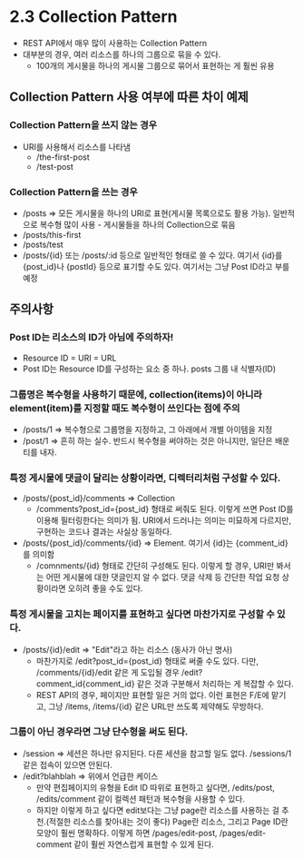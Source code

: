 # 2.3 Collection Pattern

- REST API에서 매우 많이 사용하는 Collection Pattern
- 대부분의 경우, 여러 리소스를 하나의 그룹으로 묶을 수 있다.
  - 100개의 게시물을 하나의 게시물 그룹으로 묶어서 표현하는 게 훨씬 유용

## Collection Pattern 사용 여부에 따른 차이 예제

### Collection Pattern을 쓰지 않는 경우

- URI를 사용해서 리소스를 나타냄
  - /the-first-post
  - /test-post

### Collection Pattern을 쓰는 경우

- /posts => 모든 게시물을 하나의 URI로 표현(게시물 목록으로도 활용 가능). 일반적으로 복수형 많이 사용 - 게시물들을 하나의 Collection으로 묶음
- /posts/this-first
- /posts/test
- /posts/{id} 또는 /posts/:id 등으로 일반적인 형태로 쓸 수 있다. 여기서 {id}를 {post_id}나 {postId} 등으로 표기할 수도 있다. 여기서는 그냥 Post ID라고 부를 예정

## 주의사항

### Post ID는 리소스의 ID가 아님에 주의하자!

- Resource ID = URI = URL
- Post ID는 Resource ID를 구성하는 요소 중 하나. posts 그룹 내 식별자(ID)

### 그룹명은 복수형을 사용하기 때문에, collection(items)이 아니라 element(item)를 지정할 때도 복수형이 쓰인다는 점에 주의

- /posts/1 => 복수형으로 그룹명을 지정하고, 그 아래에서 개별 아이템을 지정
- /post/1 => 흔히 하는 실수. 반드시 복수형을 써야하는 것은 아니지만, 일단은 배운 티를 내자.

### 특정 게시물에 댓글이 달리는 상황이라면, 디렉터리처럼 구성할 수 있다.

- /posts/{post_id}/comments => Collection
  - /comments?post_id={post_id} 형태로 써줘도 된다. 이렇게 쓰면 Post ID를 이용해 필터링한다는 의미가 됨. URI에서 드러나는 의미는 미묘하게 다르지만, 구현하는 코드나 결과는 사실상 동일하다.
- /posts/{post_id}/comments/{id} => Element. 여기서 {id}는 {comment_id}를 의미함
  - /comnments/{id} 형태로 간단히 구성해도 된다. 이렇게 할 경우, URI만 봐서는 어떤 게시물에 대한 댓글인지 알 수 없다. 댓글 삭제 등 간단한 작업 요청 상황이라면 오히려 좋을 수도 있다.

### 특정 게시물을 고치는 페이지를 표현하고 싶다면 마찬가지로 구성할 수 있다.

- /posts/{id}/edit => "Edit"라고 하는 리소스 (동사가 아닌 명사)
  - 마찬가지로 /edit?post_id={post_id} 형태로 써줄 수도 있다. 다만, /comments/{id}/edit 같은 게 도입될 경우 /edit?comment_id{comment_id} 같은 것과 구분해서 처리하는 게 복잡할 수 있다.
  - REST API의 경우, 페이지만 표현할 일은 거의 없다. 이런 표현은 F/E에 맡기고, 그냥 /items, /items/{id} 같은 URL만 쓰도록 제약해도 무방하다.

### 그룹이 아닌 경우라면 그냥 단수형을 써도 된다.

- /session => 세션은 하나만 유지된다. 다른 세션을 참고할 일도 없다. /sessions/1 같은 접속이 있으면 안된다.
- /edit?blahblah => 위에서 언급한 케이스
  - 만약 편집페이지의 유형을 Edit ID 따위로 표현하고 싶다면, /edits/post, /edits/comment 같이 컬렉션 패턴과 복수형을 사용할 수 있다.
  - 하지만 이렇게 하고 싶다면 edit보다는 그냥 page란 리소스를 사용하는 걸 추천.(적절한 리소스를 찾아내는 것이 좋다) Page란 리소스, 그리고 Page ID란 모양이 훨씬 명확하다. 이렇게 하면 /pages/edit-post, /pages/edit-comment 같이 훨씬 자연스럽게 표현할 수 있게 된다.
